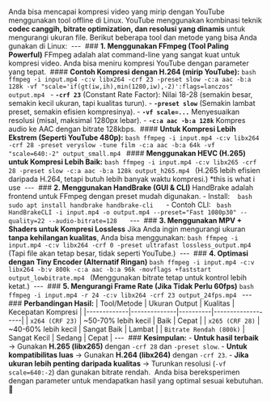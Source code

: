 Anda bisa mencapai kompresi video yang mirip dengan YouTube menggunakan tool offline di Linux. YouTube menggunakan kombinasi teknik **codec canggih, bitrate optimization, dan resolusi yang dinamis** untuk mengurangi ukuran file. Berikut beberapa tool dan metode yang bisa Anda gunakan di Linux:
‎
‎---
‎
‎### **1. Menggunakan FFmpeg (Tool Paling Powerful)**
‎FFmpeg adalah alat command-line yang sangat kuat untuk kompresi video. Anda bisa meniru kompresi YouTube dengan parameter yang tepat.
‎
‎#### **Contoh Kompresi dengan H.264 (mirip YouTube):**
‎```bash
‎ffmpeg -i input.mp4 -c:v libx264 -crf 23 -preset slow -c:a aac -b:a 128k -vf "scale='if(gt(iw,ih),min(1280,iw),-2)':flags=lanczos" output.mp4
‎```
‎- **`-crf 23`** (Constant Rate Factor): Nilai 18-28 (semakin besar, semakin kecil ukuran, tapi kualitas turun).
‎- **`-preset slow`** (Semakin lambat preset, semakin efisien kompresinya).
‎- **`-vf scale=...`** Menyesuaikan resolusi (misal, maksimal 1280px lebar).
‎- **`-c:a aac -b:a 128k`** Kompres audio ke AAC dengan bitrate 128kbps.
‎
‎#### **Untuk Kompresi Lebih Ekstrem (Seperti YouTube 480p):**
‎```bash
‎ffmpeg -i input.mp4 -c:v libx264 -crf 28 -preset veryslow -tune film -c:a aac -b:a 64k -vf "scale=640:-2" output_small.mp4
‎```
‎
‎#### **Menggunakan HEVC (H.265) untuk Kompresi Lebih Baik:**
‎```bash
‎ffmpeg -i input.mp4 -c:v libx265 -crf 28 -preset slow -c:a aac -b:a 128k output_h265.mp4
‎```
‎(H.265 lebih efisien daripada H.264, tetapi butuh lebih banyak waktu kompresi.)  *this is what i use
‎
‎---
‎
‎### **2. Menggunakan HandBrake (GUI & CLI)**
‎HandBrake adalah frontend untuk FFmpeg dengan preset mudah digunakan.
‎- Install:  
‎  ```bash
‎  sudo apt install handbrake handbrake-cli
‎  ```
‎- Contoh CLI:
‎  ```bash
‎  HandBrakeCLI -i input.mp4 -o output.mp4 --preset="Fast 1080p30" --quality=22 --audio-bitrate=128
‎  ```
‎
‎---
‎
‎### **3. Menggunakan MPV + Shaders untuk Kompresi Lossless**
‎Jika Anda ingin mengurangi ukuran **tanpa kehilangan kualitas**, Anda bisa menggunakan:
‎```bash
‎ffmpeg -i input.mp4 -c:v libx264 -crf 0 -preset ultrafast lossless_output.mp4
‎```
‎(Tapi file akan tetap besar, tidak seperti YouTube.)
‎
‎---
‎
‎### **4. Optimasi dengan Tiny Encoder (Alternatif Ringan)**
‎```bash
‎ffmpeg -i input.mp4 -c:v libx264 -b:v 800k -c:a aac -b:a 96k -movflags +faststart output_lowbitrate.mp4
‎```
‎(Menggunakan bitrate tetap untuk kontrol lebih ketat.)
‎
‎---
‎
‎### **5. Mengurangi Frame Rate (Jika Tidak Perlu 60fps)**
‎```bash
‎ffmpeg -i input.mp4 -r 24 -c:v libx264 -crf 23 output_24fps.mp4
‎```
‎
‎---
‎
‎### **Perbandingan Hasil:**
‎| Tool/Metode | Ukuran Output | Kualitas | Kecepatan Kompresi |
‎|-------------|--------------|----------|-------------------|
‎| `x264 (CRF 23)` | ~50-70% lebih kecil | Baik | Cepat |
‎| `x265 (CRF 28)` | ~40-60% lebih kecil | Sangat Baik | Lambat |
‎| `Bitrate Rendah (800k)` | Sangat Kecil | Sedang | Cepat |
‎
‎---
‎
‎### **Kesimpulan:**
‎- **Untuk hasil terbaik** → Gunakan **H.265 (libx265)** dengan `-crf 28` dan `-preset slow`.
‎- **Untuk kompatibilitas luas** → Gunakan **H.264 (libx264)** dengan `-crf 23`.
‎- **Jika ukuran lebih penting daripada kualitas** → Turunkan resolusi (`-vf scale=640:-2`) dan gunakan bitrate rendah.
‎
‎Anda bisa bereksperimen dengan parameter untuk mendapatkan hasil yang optimal sesuai kebutuhan. 🚀
